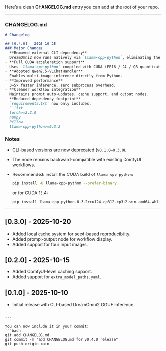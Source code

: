 Here’s a clean **CHANGELOG.md** entry you can add at the root of your repo.

---

### **CHANGELOG.md**

````markdown
# Changelog

## [0.4.0] - 2025-10-25
### Major Changes
- **Removed external CLI dependency**  
  DreamOmni2 now runs natively via `llama-cpp-python`, eliminating the need for `llama-mtmd-cli.exe`.
- **Full CUDA acceleration support**  
  Uses `llama-cpp-python` compiled with CUDA (FP16 / Q4 / Q8 quantization).
- **Adopted Qwen2.5-VLChatHandler**  
  Enables multi-image inference directly from Python.
- **Improved performance**  
  3–5× faster inference, zero subprocess overhead.
- **Cleaner workflow integration**  
  Maintains prompt auto-updates, cache support, and output nodes.
- **Reduced dependency footprint**  
  `requirements.txt` now only includes:
  ```txt
  torch>=2.2.0
  numpy
  Pillow
  llama-cpp-python>=0.3.2
````

### Notes

* CLI-based versions are now deprecated (`v0.1.0–0.3.0`).
* The node remains backward-compatible with existing ComfyUI workflows.
* Recommended: install the CUDA build of `llama-cpp-python`:

  ```bash
  pip install -U llama-cpp-python --prefer-binary
  ```

  or for CUDA 12.4:

  ```bash
  pip install llama_cpp_python-0.3.2+cu124-cp312-cp312-win_amd64.whl
  ```

---

## [0.3.0] - 2025-10-20

* Added local cache system for seed-based reproducibility.
* Added prompt-output node for workflow display.
* Added support for four input images.

## [0.2.0] - 2025-10-15

* Added ComfyUI-level caching support.
* Added support for `extra_model_paths.yaml`.

## [0.1.0] - 2025-10-10

* Initial release with CLI-based DreamOmni2 GGUF inference.

````

---

You can now include it in your commit:
```bash
git add CHANGELOG.md
git commit -m "add CHANGELOG.md for v0.4.0 release"
git push origin main
````
